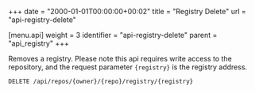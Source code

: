 +++
date = "2000-01-01T00:00:00+00:02"
title = "Registry Delete"
url = "api-registry-delete"

[menu.api]
  weight = 3
  identifier = "api-registry-delete"
  parent = "api_registry"
+++

Removes a registry.
Please note this api requires write access to the repository,
and the request parameter `{registry}` is the registry address.

```text
DELETE /api/repos/{owner}/{repo}/registry/{registry}
```
